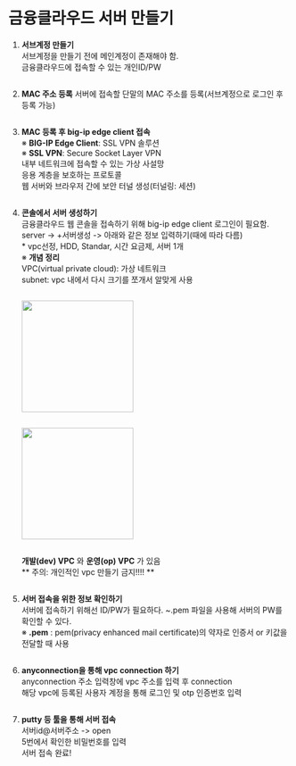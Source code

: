 # 금융클라우드 서버 만들기   
1. __서브계정 만들기__  
    서브계정을 만들기 전에 메인계정이 존재해야 함.  
    금융클라우드에 접속할 수 있는 개인ID/PW     
     
    ```   
    ```  
                         
2. __MAC 주소 등록__
    서버에 접속할 단말의 MAC 주소를 등록(서브계정으로 로그인 후 등록 가능)  
     
    ```   
    ```  
                           
3. __MAC 등록 후 big-ip edge client 접속__  
    ※ __BIG-IP Edge Client__: SSL VPN 솔루션  
    ※ __SSL VPN__: Secure Socket Layer VPN  
        내부 네트워크에 접속할 수 있는 가상 사설망  
        응용 계층을 보호하는 프로토콜      
        웹 서버와 브라우저 간에 보안 터널 생성(터널링: 세션)  
    
    ```   
    ```  
                          
4. __콘솔에서 서버 생성하기__  
    금융클라우드 웹 콘솔을 접속하기 위해 big-ip edge client 로그인이 필요함. 
    server -> +서버생성 -> 아래와 같은 정보 입력하기(때에 따라 다름)  
        * vpc선정, HDD, Standar, 시간 요금제, 서버 1개  
    ※ __개념 정리__  
    VPC(virtual private cloud): 가상 네트워크  
    subnet: vpc 내에서 다시 크기를 쪼개서 알맞게 사용  
    ```
    ```
    <img src="https://user-images.githubusercontent.com/89211245/155479032-bc365f90-c3c8-48f5-a38f-4604aaa5d461.jpg" width="200" height="200"/>   
    
    ```   
    ```   
    
    <img src="https://user-images.githubusercontent.com/89211245/155482271-02b36523-1020-469c-97f2-e840a086942b.jpg" width="200" height="200"/>    
    
    ```   
    ```  
    
    __개발(dev) VPC__ 와 __운영(op) VPC__ 가 있음    
    ** 주의: 개인적인 vpc 만들기 금지!!!! ** 
    
    ```   
    ```  
                        
5. __서버 접속을 위한 정보 확인하기__  
    서버에 접속하기 위해선 ID/PW가 필요하다.
    ~.pem 파일을 사용해 서버의 PW를 확인할 수 있다.  
    ※ __.pem__ : pem(privacy enhanced mail certificate)의 약자로 인증서 or 키값을 전달할 때 사용
        
    ```   
    ```  
6. __anyconnection을 통해 vpc connection 하기__  
    anyconnection 주소 입력창에 vpc 주소를 입력 후 connection  
    해당 vpc에 등록된 사용자 계정을 통해 로그인 및 otp 인증번호 입력  
            
    ```   
    ```  
    
7. __putty 등 툴을 통해 서버 접속__  
    서버id@서버주소 -> open  
    5번에서 확인한 비밀번호를 입력  
    서버 접속 완료!  